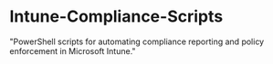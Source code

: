 # Intune-Compliance-Scripts
"PowerShell scripts for automating compliance reporting and policy enforcement in Microsoft Intune."
